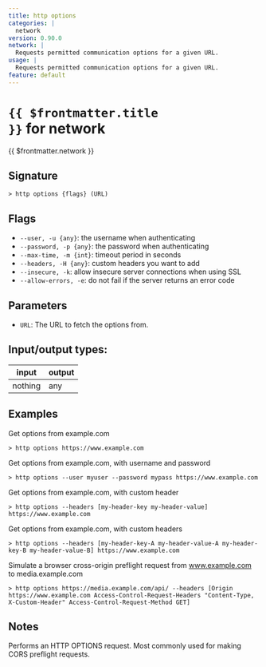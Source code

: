 ```yaml
---
title: http options
categories: |
  network
version: 0.90.0
network: |
  Requests permitted communication options for a given URL.
usage: |
  Requests permitted communication options for a given URL.
feature: default
---
```


<!-- This file is automatically generated. Please edit the command in https://github.com/nushell/nushell instead. -->

# <code>{{ $frontmatter.title }}</code> for network

<div class='command-title'>{{ $frontmatter.network }}</div>

## Signature

`> http options {flags} (URL)`

## Flags

- `--user, -u {any}`: the username when authenticating
- `--password, -p {any}`: the password when authenticating
- `--max-time, -m {int}`: timeout period in seconds
- `--headers, -H {any}`: custom headers you want to add
- `--insecure, -k`: allow insecure server connections when using SSL
- `--allow-errors, -e`: do not fail if the server returns an error code

## Parameters

- `URL`: The URL to fetch the options from.

## Input/output types:

| input   | output |
| ------- | ------ |
| nothing | any    |

## Examples

Get options from example.com

```nushell
> http options https://www.example.com

```

Get options from example.com, with username and password

```nushell
> http options --user myuser --password mypass https://www.example.com

```

Get options from example.com, with custom header

```nushell
> http options --headers [my-header-key my-header-value] https://www.example.com

```

Get options from example.com, with custom headers

```nushell
> http options --headers [my-header-key-A my-header-value-A my-header-key-B my-header-value-B] https://www.example.com

```

Simulate a browser cross-origin preflight request from www.example.com to media.example.com

```nushell
> http options https://media.example.com/api/ --headers [Origin https://www.example.com Access-Control-Request-Headers "Content-Type, X-Custom-Header" Access-Control-Request-Method GET]

```

## Notes

Performs an HTTP OPTIONS request. Most commonly used for making CORS preflight requests.
